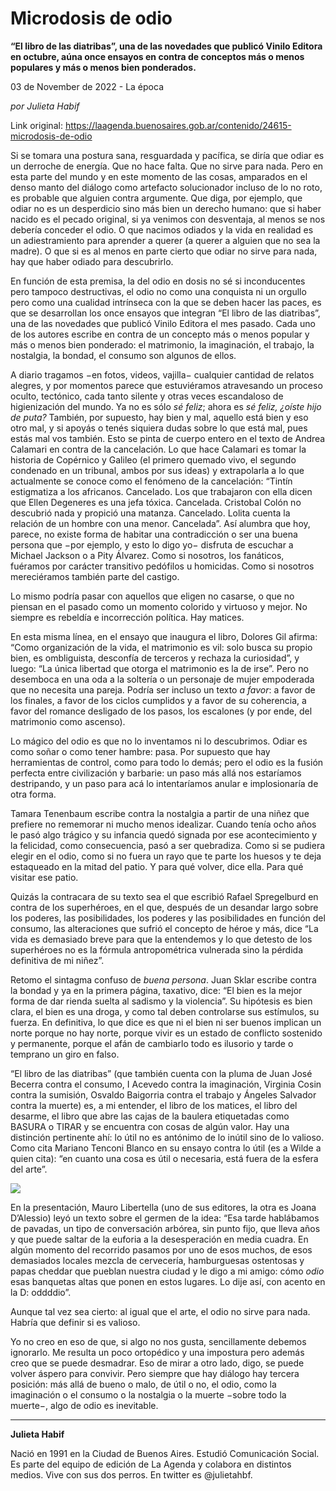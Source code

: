 # Microdosis de odio

**“El libro de las diatribas”, una de las novedades que publicó Vinilo Editora en octubre, aúna once ensayos en contra de conceptos más o menos populares y más o menos bien ponderados.**

03 de November de 2022 - La época

_por Julieta Habif_

Link original: https://laagenda.buenosaires.gob.ar/contenido/24615-microdosis-de-odio



Si se tomara una postura sana, resguardada y pacífica, se diría que odiar es un derroche de energía. Que no hace falta. Que no sirve para nada. Pero en esta parte del mundo y en este momento de las cosas, amparados en el denso manto del diálogo como artefacto solucionador incluso de lo no roto, es probable que alguien contra argumente. Que diga, por ejemplo, que odiar no es un desperdicio sino más bien un derecho humano: que si haber nacido es el pecado original, si ya venimos con desventaja, al menos se nos debería conceder el odio. O que nacimos odiados y la vida en realidad es un adiestramiento para aprender a querer (a querer a alguien que no sea la madre). O que si es al menos en parte cierto que odiar no sirve para nada, hay que haber odiado para descubrirlo.




En función de esta premisa, la del odio en dosis no sé si inconducentes pero tampoco destructivas, el odio no como una conquista ni un orgullo pero como una cualidad intrínseca con la que se deben hacer las paces, es que se desarrollan los once ensayos que integran “El libro de las diatribas”, una de las novedades que publicó Vinilo Editora el mes pasado. Cada uno de los autores escribe en contra de un concepto más o menos popular y más o menos bien ponderado: el matrimonio, la imaginación, el trabajo, la nostalgia, la bondad, el consumo son algunos de ellos.




A diario tragamos −en fotos, videos, vajilla− cualquier cantidad de relatos alegres, y por momentos parece que estuviéramos atravesando un proceso oculto, tectónico, cada tanto silente y otras veces escandaloso de higienización del mundo. Ya no es sólo *sé feliz*; ahora es *sé feliz, ¿oíste hijo de puta?* También, por supuesto, hay bien y mal, aquello está bien y eso otro mal, y si apoyás o tenés siquiera dudas sobre lo que está mal, pues estás mal vos también. Esto se pinta de cuerpo entero en el texto de Andrea Calamari en contra de la cancelación. Lo que hace Calamari es tomar la historia de Copérnico y Galileo (el primero quemado vivo, el segundo condenado en un tribunal, ambos por sus ideas) y extrapolarla a lo que actualmente se conoce como el fenómeno de la cancelación: “Tintín estigmatiza a los africanos. Cancelado. Los que trabajaron con ella dicen que Ellen Degeneres es una jefa tóxica. Cancelada. Cristobal Colón no descubrió nada y propició una matanza. Cancelado. Lolita cuenta la relación de un hombre con una menor. Cancelada”. Así alumbra que hoy, parece, no existe forma de habitar una contradicción o ser una buena persona que −por ejemplo, y esto lo digo yo− disfruta de escuchar a Michael Jackson o a Pity Álvarez. Como si nosotros, los fanáticos, fuéramos por carácter transitivo pedófilos u homicidas. Como si nosotros mereciéramos también parte del castigo.




Lo mismo podría pasar con aquellos que eligen no casarse, o que no piensan en el pasado como un momento colorido y virtuoso y mejor. No siempre es rebeldía e incorrección política. Hay matices.




En esta misma línea, en el ensayo que inaugura el libro, Dolores Gil afirma: “Como organización de la vida, el matrimonio es vil: solo busca su propio bien, es ombliguista, desconfía de terceros y rechaza la curiosidad”, y luego: “La única libertad que otorga el matrimonio es la de irse”. Pero no desemboca en una oda a la soltería o un personaje de mujer empoderada que no necesita una pareja. Podría ser incluso un texto *a favor*: a favor de los finales, a favor de los ciclos cumplidos y a favor de su coherencia, a favor del romance desligado de los pasos, los escalones (y por ende, del matrimonio como ascenso).




Lo mágico del odio es que no lo inventamos ni lo descubrimos. Odiar es como soñar o como tener hambre: pasa. Por supuesto que hay herramientas de control, como para todo lo demás; pero el odio es la fusión perfecta entre civilización y barbarie: un paso más allá nos estaríamos destripando, y un paso para acá lo intentaríamos anular e implosionaría de otra forma.




Tamara Tenenbaum escribe contra la nostalgia a partir de una niñez que prefiere no rememorar ni mucho menos idealizar. Cuando tenía ocho años le pasó algo trágico y su infancia quedó signada por ese acontecimiento y la felicidad, como consecuencia, pasó a ser quebradiza. Como si se pudiera elegir en el odio, como si no fuera un rayo que te parte los huesos y te deja estaqueado en la mitad del patio. Y para qué volver, dice ella. Para qué visitar ese patio.




Quizás la contracara de su texto sea el que escribió Rafael Spregelburd en contra de los superhéroes, en el que, después de un desandar largo sobre los poderes, las posibilidades, los poderes y las posibilidades en función del consumo, las alteraciones que sufrió el concepto de héroe y más, dice “La vida es demasiado breve para que la entendemos y lo que detesto de los superhéroes no es la fórmula antropométrica vulnerada sino la pérdida definitiva de mi niñez”.




Retomo el sintagma confuso de *buena persona*. Juan Sklar escribe contra la bondad y ya en la primera página, taxativo, dice: “El bien es la mejor forma de dar rienda suelta al sadismo y la violencia”. Su hipótesis es bien clara, el bien es una droga, y como tal deben controlarse sus estímulos, su fuerza. En definitiva, lo que dice es que ni el bien ni ser buenos implican un norte porque no hay norte, porque vivir es un estado de conflicto sostenido y permanente, porque el afán de cambiarlo todo es ilusorio y tarde o temprano un giro en falso.




“El libro de las diatribas” (que también cuenta con la pluma de Juan José Becerra contra el consumo, I Acevedo contra la imaginación, Virginia Cosin contra la sumisión, Osvaldo Baigorria contra el trabajo y Ángeles Salvador contra la muerte) es, a mi entender, el libro de los matices, el libro del desarme, el libro que abre las cajas de la baulera etiquetadas como BASURA o TIRAR y se encuentra con cosas de algún valor. Hay una distinción pertinente ahí: lo útil no es antónimo de lo inútil sino de lo valioso. Como cita Mariano Tenconi Blanco en su ensayo contra lo útil (es a Wilde a quien cita): “en cuanto una cosa es útil o necesaria, está fuera de la esfera del arte”.




![](https://cdn.feater.me/files/images/623309/78b7ed71-d747-49fb-9e26-8d12d0ae788e.jpeg)




En la presentación, Mauro Libertella (uno de sus editores, la otra es Joana D’Alessio) leyó un texto sobre el germen de la idea: “Esa tarde hablábamos de pavadas, un tipo de conversación arbórea, sin punto fijo, que lleva años y que puede saltar de la euforia a la desesperación en media cuadra. En algún momento del recorrido pasamos por uno de esos muchos, de esos demasiados locales mezcla de cervecería, hamburguesas ostentosas y papas cheddar que pueblan nuestra ciudad y le digo a mi amigo: cómo *odio* esas banquetas altas que ponen en estos lugares. Lo dije así, con acento en la D: oddddio”.




Aunque tal vez sea cierto: al igual que el arte, el odio no sirve para nada. Habría que definir si es valioso.




Yo no creo en eso de que, si algo no nos gusta, sencillamente debemos ignorarlo. Me resulta un poco ortopédico y una impostura pero además creo que se puede desmadrar. Eso de mirar a otro lado, digo, se puede volver áspero para convivir. Pero siempre que hay diálogo hay tercera posición: más allá de bueno o malo, de útil o no, el odio, como la imaginación o el consumo o la nostalgia o la muerte −sobre todo la muerte−, algo de odio es inevitable.




---




**Julieta Habif**




Nació en 1991 en la Ciudad de Buenos Aires. Estudió Comunicación Social. Es parte del equipo de edición de La Agenda y colabora en distintos medios. Vive con sus dos perros. En twitter es @julietahbf.



